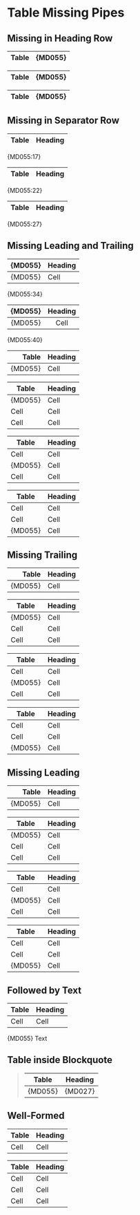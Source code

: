 # Table Missing Pipes

## Missing in Heading Row

| Table | {MD055}
|-------|---------|

  Table | {MD055} |
|-------|---------|

  Table | {MD055}
|-------|---------|

## Missing in Separator Row

| Table | Heading |
|-------|---------

{MD055:17}

| Table | Heading |
 -------|---------|

{MD055:22}

| Table | Heading |
 -------|---------

{MD055:27}

## Missing Leading and Trailing

 {MD055} | Heading
---------|---------
 {MD055} | Cell

{MD055:34}

 {MD055} | Heading
--------:|:-------:
 {MD055} | Cell

{MD055:40}

| Table   | Heading |
|--------:|:--------|
  {MD055} | Cell

| Table   | Heading |
|---------|---------|
  {MD055} | Cell
| Cell    | Cell    |
| Cell    | Cell    |

| Table   | Heading |
|---------|---------|
| Cell    | Cell    |
  {MD055} | Cell
| Cell    | Cell    |

| Table   | Heading |
|---------|---------|
| Cell    | Cell    |
| Cell    | Cell    |
  {MD055} | Cell

## Missing Trailing

| Table   | Heading |
|--------:|:--------|
| {MD055} | Cell

| Table   | Heading |
|---------|---------|
| {MD055} | Cell
| Cell    | Cell    |
| Cell    | Cell    |

| Table   | Heading |
|---------|---------|
| Cell    | Cell    |
| {MD055} | Cell
| Cell    | Cell    |

| Table   | Heading |
|---------|---------|
| Cell    | Cell    |
| Cell    | Cell    |
| {MD055} | Cell

## Missing Leading

| Table   | Heading |
|--------:|:--------|
  {MD055} | Cell    |

| Table   | Heading |
|---------|---------|
  {MD055} | Cell    |
| Cell    | Cell    |
| Cell    | Cell    |

| Table   | Heading |
|---------|---------|
| Cell    | Cell    |
  {MD055} | Cell    |
| Cell    | Cell    |

| Table   | Heading |
|---------|---------|
| Cell    | Cell    |
| Cell    | Cell    |
  {MD055} | Cell    |

## Followed by Text

| Table | Heading |
|-------|---------|
| Cell  | Cell    |
{MD055} Text

## Table inside Blockquote

> | Table   | Heading |
> |---------|---------|
>   {MD055} | {MD027} |

## Well-Formed

| Table | Heading |
|-------|---------|
| Cell  | Cell    |

| Table | Heading |
|-------|---------|
| Cell  | Cell    |
| Cell  | Cell    |
| Cell  | Cell    |
